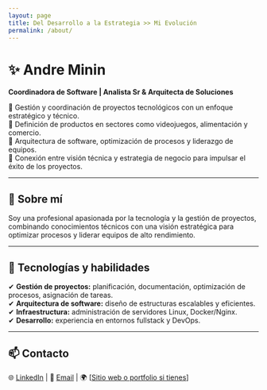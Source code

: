 ```yaml
---
layout: page
title: Del Desarrollo a la Estrategia >> Mi Evolución
permalink: /about/
---
```


# ✨ Andre Minin

**Coordinadora de Software | Analista Sr & Arquitecta de Soluciones**  

🔹 Gestión y coordinación de proyectos tecnológicos con un enfoque estratégico y técnico.  
🔹 Definición de productos en sectores como videojuegos, alimentación y comercio.  
🔹 Arquitectura de software, optimización de procesos y liderazgo de equipos.  
🔹 Conexión entre visión técnica y estrategia de negocio para impulsar el éxito de los proyectos.  

---

## 🚀 Sobre mí  

Soy una profesional apasionada por la tecnología y la gestión de proyectos, combinando conocimientos técnicos con una visión estratégica para optimizar procesos y liderar equipos de alto rendimiento.  

---

## 📌 Tecnologías y habilidades  

✔ **Gestión de proyectos:** planificación, documentación, optimización de procesos, asignación de tareas.  
✔ **Arquitectura de software:** diseño de estructuras escalables y eficientes.  
✔ **Infraestructura:** administración de servidores Linux, Docker/Nginx.  
✔ **Desarrollo:** experiencia en entornos fullstack y DevOps.

---

## 📫 Contacto  

🌐 [LinkedIn](https://www.linkedin.com/in/andre-min%C3%ADn/) | 📧 [Email](andminin11@gmail.com) | 🌍 [[Sitio web o portfolio si tienes](https://webcom-website.github.io/AndMinin.github.io/)]  

